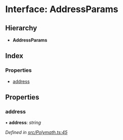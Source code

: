 # Interface: AddressParams

## Hierarchy

- **AddressParams**

## Index

### Properties

- [address](_polymath_.addressparams.md#address)

## Properties

### address

• **address**: _string_

_Defined in [src/Polymath.ts:45](https://github.com/PolymathNetwork/polymath-sdk/blob/d80c6e9/src/Polymath.ts#L45)_
